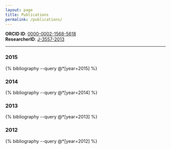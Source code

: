 ```yaml
---
layout: page
title: Publications
permalink: /publications/
---
```

**ORCID ID**: [0000-0002-1568-5618](http://orcid.org/0000-0002-1568-5618)  
**ResearcherID**: [J-3557-2013](http://www.researcherid.com/rid/J-3557-2013)

----

### 2015
{% bibliography --query @*[year=2015] %}

### 2014
{% bibliography --query @*[year=2014] %}

### 2013
{% bibliography --query @*[year=2013] %}

### 2012
{% bibliography --query @*[year=2012] %}
